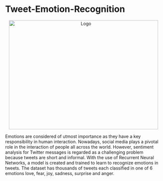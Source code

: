 # Tweet-Emotion-Recognition
<p align="center">
  <a href="https://github.com/vanshhhhh">
    <img src="https://vanshhhhh.github.io/assets/img/tweet.jpg" alt="Logo" width=480 height=351> 
  </a>
</p>
Emotions are considered of utmost importance as they have a key responsibility in human interaction. Nowadays, social media plays a pivotal role in the interaction of people all across the world. However, sentiment analysis for Twitter messages is regarded as a challenging problem because tweets are short and informal. With the use of Recurrent Neural Networks, a model is created and trained to learn to recognize emotions in tweets. The dataset has thousands of tweets each classified in one of 6 emotions love, fear, joy, sadness, surprise and anger.
